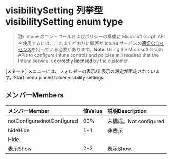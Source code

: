 # <a name="visibilitysetting-enum-type"></a><span data-ttu-id="6719b-101">visibilitySetting 列挙型</span><span class="sxs-lookup"><span data-stu-id="6719b-101">visibilitySetting enum type</span></span>

> <span data-ttu-id="6719b-102">**注:** Intune のコントロールおよびポリシーの構成に Microsoft Graph API を使用するには、これまでどおりに顧客が Intune サービスの[適切なライセンス](https://go.microsoft.com/fwlink/?linkid=839381)を持っている必要があります。</span><span class="sxs-lookup"><span data-stu-id="6719b-102">**Note:** Using the Microsoft Graph APIs to configure Intune controls and policies still requires that the Intune service is [correctly licensed](https://go.microsoft.com/fwlink/?linkid=839381) by the customer.</span></span>

<span data-ttu-id="6719b-103">[スタート] メニューには、フォルダーの表示/非表示の設定が固定されています。</span><span class="sxs-lookup"><span data-stu-id="6719b-103">Start menu pinned folder visibility settings.</span></span>
## <a name="members"></a><span data-ttu-id="6719b-104">メンバー</span><span class="sxs-lookup"><span data-stu-id="6719b-104">Members</span></span>
|<span data-ttu-id="6719b-105">メンバー</span><span class="sxs-lookup"><span data-stu-id="6719b-105">Member</span></span>|<span data-ttu-id="6719b-106">値</span><span class="sxs-lookup"><span data-stu-id="6719b-106">Value</span></span>|<span data-ttu-id="6719b-107">説明</span><span class="sxs-lookup"><span data-stu-id="6719b-107">Description</span></span>|
|:---|:---|:---|
|<span data-ttu-id="6719b-108">notConfigured</span><span class="sxs-lookup"><span data-stu-id="6719b-108">notConfigured</span></span>|<span data-ttu-id="6719b-109">0</span><span class="sxs-lookup"><span data-stu-id="6719b-109">0%</span></span>|<span data-ttu-id="6719b-110">未構成。</span><span class="sxs-lookup"><span data-stu-id="6719b-110">Not configured</span></span>|
|<span data-ttu-id="6719b-111">hide</span><span class="sxs-lookup"><span data-stu-id="6719b-111">Hide</span></span>|<span data-ttu-id="6719b-112">1</span><span class="sxs-lookup"><span data-stu-id="6719b-112">-1</span></span>|<span data-ttu-id="6719b-113">非表示
</span><span class="sxs-lookup"><span data-stu-id="6719b-113">Hide.</span></span>|
|<span data-ttu-id="6719b-114">表示</span><span class="sxs-lookup"><span data-stu-id="6719b-114">Show</span></span>|<span data-ttu-id="6719b-115">2</span><span class="sxs-lookup"><span data-stu-id="6719b-115">-2</span></span>|<span data-ttu-id="6719b-116">表示</span><span class="sxs-lookup"><span data-stu-id="6719b-116">Show.</span></span>|



